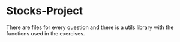 # Stocks-Project
There are files for every question and there is a utils library with the functions used in the exercises.

